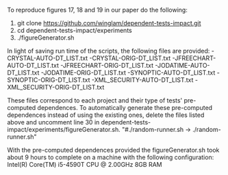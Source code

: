 To reproduce figures 17, 18 and 19 in our paper do the following:

1. git clone https://github.com/winglam/dependent-tests-impact.git
2. cd dependent-tests-impact/experiments
3. ./figureGenerator.sh

In light of saving run time of the scripts, the following files are
provided:
-CRYSTAL-AUTO-DT_LIST.txt
-CRYSTAL-ORIG-DT_LIST.txt
-JFREECHART-AUTO-DT_LIST.txt
-JFREECHART-ORIG-DT_LIST.txt
-JODATIME-AUTO-DT_LIST.txt
-JODATIME-ORIG-DT_LIST.txt
-SYNOPTIC-AUTO-DT_LIST.txt
-SYNOPTIC-ORIG-DT_LIST.txt
-XML_SECURITY-AUTO-DT_LIST.txt
-XML_SECURITY-ORIG-DT_LIST.txt

These files correspond to each project and their type of tests'
pre-computed dependences. To automatically generate these
pre-computed dependences instead of using the existing ones,
delete the files listed above and uncomment line 30 in
dependent-tests-impact/experiments/figureGenerator.sh.
"#./random-runner.sh -> ./random-runner.sh"

With the pre-computed dependences provided the figureGenerator.sh
took about 9 hours to complete on a machine with the following
configuration:
Intel(R) Core(TM) i5-4590T CPU @ 2.00GHz 8GB RAM